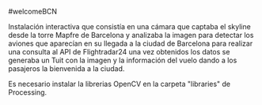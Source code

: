#welcomeBCN

Instalación interactiva que consistía en una cámara que captaba el skyline desde la torre Mapfre de Barcelona y analizaba la imagen para detectar los aviones que aparecían en su llegada a la ciudad de Barcelona para realizar una consulta al API de Flightradar24 una vez obtenidos los datos se generaba un Tuit con la imagen y la información del vuelo dando a los pasajeros la bienvenida a la ciudad. 

Es necesario instalar la librerias OpenCV en la carpeta "libraries" de Processing.
